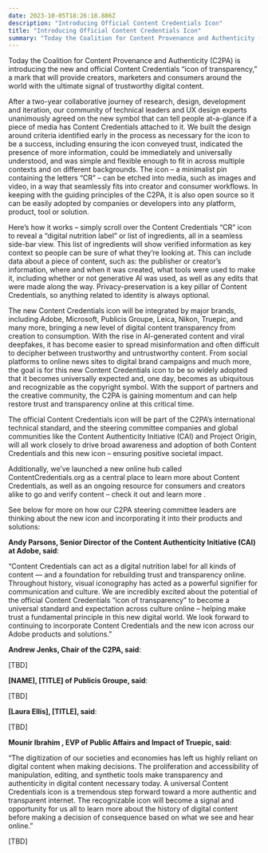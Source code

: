 ```yaml
---
date: 2023-10-05T18:26:18.886Z
description: "Introducing Official Content Credentials Icon"
title: "Introducing Official Content Credentials Icon"
summary: "Today the Coalition for Content Provenance and Authenticity (C2PA) is introducing the new and official Content Credentials “icon of transparency,” a mark that will provide creators, marketers and consumers around the world with the ultimate signal of trustworthy digital content. "
---
```


Today the Coalition for Content Provenance and Authenticity (C2PA) is introducing the new and official Content Credentials “icon of transparency,” a mark that will provide creators, marketers and consumers around the world with the ultimate signal of trustworthy digital content. 

After a two-year collaborative journey of research, design, development and iteration, our community of technical leaders and UX design experts unanimously agreed on the new symbol that can tell people at-a-glance if a piece of media has Content Credentials attached to it. We built the design around criteria identified early in the process as necessary for the icon to be a success, including ensuring the icon conveyed trust, indicated the presence of more information, could be immediately and universally understood, and was simple and flexible enough to fit in across multiple contexts and on different backgrounds. The icon – a minimalist pin containing the letters “CR” – can be etched into media, such as images and video, in a way that seamlessly fits into creator and consumer workflows. In keeping with the guiding principles of the C2PA, it is also open source so it can be easily adopted by companies or developers into any platform, product, tool or solution. 

Here’s how it works – simply scroll over the Content Credentials “CR” icon to reveal a “digital nutrition label” or list of ingredients, all in a seamless side-bar view. This list of ingredients will show verified information as key context so people can be sure of what they’re looking at. This can include data about a piece of content, such as: the publisher or creator’s information, where and when it was created, what tools were used to make it, including whether or not generative AI was used, as well as any edits that were made along the way. Privacy-preservation is a key pillar of Content Credentials, so anything related to identity is always optional.

The new Content Credentials icon will be integrated by major brands, including Adobe, Microsoft, Publicis Groupe, Leica, Nikon, Truepic, and many more, bringing a new level of digital content transparency from creation to consumption. With the rise in AI-generated content and viral deepfakes, it has become easier to spread misinformation and often difficult to decipher between trustworthy and untrustworthy content. From social platforms to online news sites to digital brand campaigns and much more, the goal is for this new Content Credentials icon to be so widely adopted that it becomes universally expected and, one day, becomes as ubiquitous and recognizable as the copyright symbol. With the support of partners and the creative community, the C2PA is gaining momentum and can help restore trust and transparency online at this critical time. 

The official Content Credentials icon will be part of the C2PA’s international technical standard, and the steering committee companies and global communities like the Content Authenticity Initiative (CAI) and Project Origin, will all work closely to drive broad awareness and adoption of both Content Credentials and this new icon – ensuring positive societal impact.  

Additionally, we’ve launched a new online hub called ContentCredentials.org as a central place to learn more about Content Credentials, as well as an ongoing resource for consumers and creators alike to go and verify content – check it out and learn more <link to new landing page>.

See below for more on how our C2PA steering committee leaders are thinking about the new icon and incorporating it into their products and solutions: 

**Andy Parsons, Senior Director of the Content Authenticity Initiative (CAI) at Adobe, said**:

“Content Credentials can act as a digital nutrition label for all kinds of content — and a foundation for rebuilding trust and transparency online. Throughout history, visual iconography has acted as a powerful signifier for communication and culture. We are incredibly excited about the potential of the official Content Credentials “icon of transparency” to become a universal standard and expectation across culture online – helping make trust a fundamental principle in this new digital world. We look forward to continuing to incorporate Content Credentials and the new icon across our Adobe products and solutions.”

**Andrew Jenks, Chair of the C2PA, said**:

[TBD]

**[NAME], [TITLE] of Publicis Groupe, said**:

[TBD]

**[Laura Ellis], [TITLE], said**:

[TBD]

**Mounir Ibrahim , EVP of Public Affairs and Impact  of Truepic, said**:

“The digitization of our societies and economies has left us highly reliant on digital content when making decisions. The proliferation and accessibility of manipulation, editing, and synthetic tools make transparency and authenticity in digital content necessary today. A universal Content Credentials icon is a tremendous step forward toward a more authentic and transparent internet. The recognizable icon will become a signal and opportunity for us all to learn more about the history of digital content before making a decision of consequence based on what we see and hear online.” 

[TBD]

###
